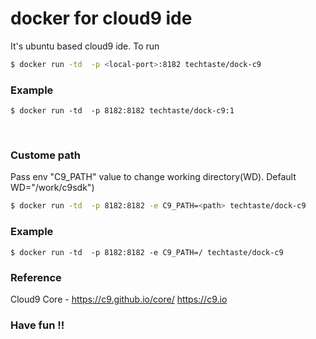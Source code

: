 # docker for cloud9 ide
It's ubuntu based cloud9 ide. To run

```bash
$ docker run -td  -p <local-port>:8182 techtaste/dock-c9
```

### Example
```
$ docker run -td  -p 8182:8182 techtaste/dock-c9:1
```
<br/>

### Custome path
Pass env "C9_PATH" value to change working directory(WD). Default WD="/work/c9sdk")
```bash
$ docker run -td  -p 8182:8182 -e C9_PATH=<path> techtaste/dock-c9
```
### Example
```
$ docker run -td  -p 8182:8182 -e C9_PATH=/ techtaste/dock-c9
```

### Reference
Cloud9 Core - https://c9.github.io/core/ https://c9.io

### Have fun !!
